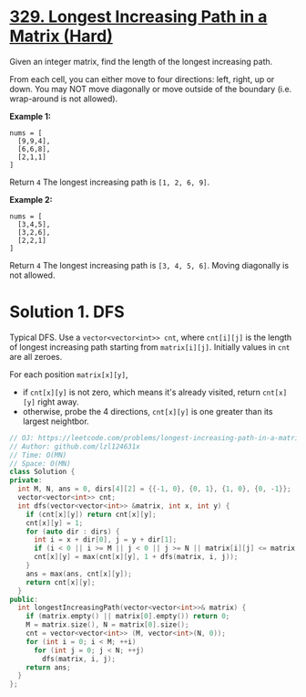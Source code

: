 # [329. Longest Increasing Path in a Matrix (Hard)](https://leetcode.com/problems/longest-increasing-path-in-a-matrix)

Given an integer matrix, find the length of the longest increasing path.

From each cell, you can either move to four directions: left, right, up or down. You may NOT move diagonally or move outside of the boundary (i.e. wrap-around is not allowed).

**Example 1:**
```
nums = [
  [9,9,4],
  [6,6,8],
  [2,1,1]
]
```
Return `4`
The longest increasing path is `[1, 2, 6, 9]`.

**Example 2:**
```
nums = [
  [3,4,5],
  [3,2,6],
  [2,2,1]
]
```
Return `4`
The longest increasing path is `[3, 4, 5, 6]`. Moving diagonally is not allowed.

# Solution 1. DFS
Typical DFS. Use a `vector<vector<int>> cnt`, where `cnt[i][j]` is the length of longest increasing path starting from `matrix[i][j]`. Initially values in `cnt` are all zeroes.

For each position `matrix[x][y]`,
* if `cnt[x][y]` is not zero, which means it's already visited, return `cnt[x][y]` right away.
* otherwise, probe the 4 directions, `cnt[x][y]` is one greater than its largest neightbor.

```cpp
// OJ: https://leetcode.com/problems/longest-increasing-path-in-a-matrix
// Author: github.com/lzl124631x
// Time: O(MN)
// Space: O(MN)
class Solution {
private:
  int M, N, ans = 0, dirs[4][2] = {{-1, 0}, {0, 1}, {1, 0}, {0, -1}};
  vector<vector<int>> cnt;
  int dfs(vector<vector<int>> &matrix, int x, int y) {
    if (cnt[x][y]) return cnt[x][y];
    cnt[x][y] = 1;
    for (auto dir : dirs) {
      int i = x + dir[0], j = y + dir[1];
      if (i < 0 || i >= M || j < 0 || j >= N || matrix[i][j] <= matrix[x][y]) continue;
      cnt[x][y] = max(cnt[x][y], 1 + dfs(matrix, i, j));
    }
    ans = max(ans, cnt[x][y]);
    return cnt[x][y];
  }
public:
  int longestIncreasingPath(vector<vector<int>>& matrix) {
    if (matrix.empty() || matrix[0].empty()) return 0;
    M = matrix.size(), N = matrix[0].size();
    cnt = vector<vector<int>> (M, vector<int>(N, 0));
    for (int i = 0; i < M; ++i)
      for (int j = 0; j < N; ++j)
        dfs(matrix, i, j);
    return ans;
  }
};
```